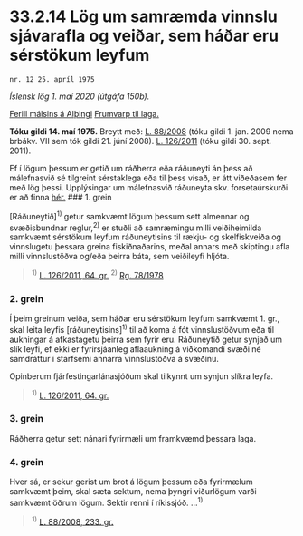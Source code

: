 # 33.2.14 Lög um samræmda vinnslu sjávarafla og veiðar, sem háðar eru sérstökum leyfum

`nr. 12 25. apríl 1975`

_Íslensk lög 1. maí 2020 (útgáfa 150b)._

[Ferill málsins á Alþingi](https://www.althingi.is/thingstorf/thingmalalistar-eftir-thingum/ferill/?ltg=96&mnr=33)
[Frumvarp til laga.](https://www.althingi.is/altext/96/s/pdf/0036.pdf)

**Tóku gildi 14. maí 1975.**
Breytt með:
[L. 88/2008](https://althingi.is/altext/stjt/2008.088.html) (tóku gildi 1. jan. 2009 nema brbákv. VII sem tók gildi 21. júní 2008).
[L. 126/2011](https://althingi.is/altext/stjt/2011.126.html) (tóku gildi 30. sept. 2011).

Ef í lögum þessum er getið um ráðherra eða ráðuneyti án þess að málefnasvið sé tilgreint sérstaklega eða til þess vísað, er átt viðeðasem fer með lög þessi. Upplýsingar um málefnasvið ráðuneyta skv. forsetaúrskurði er að finna [hér.](2018119.md) ### 1. grein

[Ráðuneytið]<sup>1)</sup> getur samkvæmt lögum þessum sett almennar og svæðisbundnar reglur,<sup>2)</sup> er stuðli að samræmingu milli veiðiheimilda samkvæmt sérstökum leyfum ráðuneytisins til rækju- og skelfiskveiða og vinnslugetu þessara greina fiskiðnaðarins, meðal annars með skiptingu afla milli vinnslustöðva og/eða þeirra báta, sem veiðileyfi hljóta.

> <sup>1)</sup> [L. 126/2011, 64. gr.](https://althingi.is/altext/stjt/2011.126.html) <sup>2)</sup> [Rg. 78/1978](https://althingi.ishttps://www.reglugerd.is/reglugerdir/allar/nr/078-1978)

### 2. grein

Í þeim greinum veiða, sem háðar eru sérstökum leyfum samkvæmt 1. gr., skal leita leyfis [ráðuneytisins]<sup>1)</sup> til að koma á fót vinnslustöðvum eða til aukningar á afkastagetu þeirra sem fyrir eru. Ráðuneytið getur synjað um slík leyfi, ef ekki er fyrirsjáanleg aflaaukning á viðkomandi svæði né samdráttur í starfsemi annarra vinnslustöðva á svæðinu.

Opinberum fjárfestingarlánasjóðum skal tilkynnt um synjun slíkra leyfa.

> <sup>1)</sup> [L. 126/2011, 64. gr.](https://althingi.is/altext/stjt/2011.126.html)

### 3. grein

Ráðherra getur sett nánari fyrirmæli um framkvæmd þessara laga.

### 4. grein

Hver sá, er sekur gerist um brot á lögum þessum eða fyrirmælum samkvæmt þeim, skal sæta sektum, nema þyngri viðurlögum varði samkvæmt öðrum lögum. Sektir renni í ríkissjóð. …<sup>1)</sup> 

> <sup>1)</sup> [L. 88/2008, 233. gr.](https://althingi.is/altext/stjt/2008.088.html#G233)
